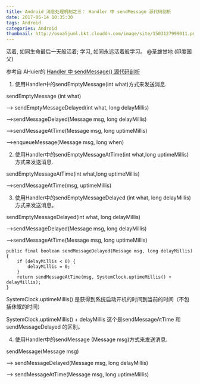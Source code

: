 ```yaml
---
title: Android 消息处理机制之三： Handler 中 sendMessage 源代码剖析
date: 2017-06-14 10:35:30
tags: Android
categories: Android
thumbnail: http://osoa5juml.bkt.clouddn.com/image/site/1503127999011.png
---
```


活着, 如同生命最后一天般活着;	学习, 如同永远活着般学习&#12290;	@圣雄甘地 (印度国父)

<!-- more -->

参考自 AHuier的 [Handler 中 sendMessage() 源代码剖析](http://blog.csdn.net/xukunhui2/article/details/17013647)

1. 使用Handler中的sendEmptyMessage(int what)方式来发送消息.

 sendEmptyMessage (int what)

——> sendEmptyMessageDelayed(int what, long delayMillis)

——>sendMessageDelayed(Message msg, long delayMillis)  

——>sendMessageAtTime(Message msg, long uptimeMillis)  

——>enqueueMessage(Message msg, long when)



2. 使用Handler中的sendEmptyMessageAtTime(int what,long uptimeMillis)方式来发送消息.

sendEmptyMessageAtTime(int what,long uptimeMillis)

——>sendMessageAtTime(msg, uptimeMillis)



3. 使用Handler中的sendEmptyMessageDelayed (int what, long delayMillis)方式来发送消息。

sendEmptyMessageDelayed(int what, long delayMillis) 

——>sendMessageDelayed(Message msg, long delayMillis) 

——>sendMessageAtTime(Message msg, long uptimeMillis)

```shell
public final boolean sendMessageDelayed(Message msg, long delayMillis)  
{  
    if (delayMillis < 0) {  
        delayMillis = 0;  
    }  
    return sendMessageAtTime(msg, SystemClock.uptimeMillis() + delayMillis); 
}
```

SystemClock.uptimeMillis() 是获得到系统启动开机的时间到当前的时间（不包括休眠的时间）

SystemClock.uptimeMillis() + delayMillis 这个是sendMessageAtTime 和 sendMessageDelayed 的区别。



4. 使用Handler中的sendMessage (Message msg)方式来发送消息.

sendMessage(Message msg) 

——> sendMessageDelayed(Message msg, long delayMillis) 

——> sendMessageAtTime(Message msg, long uptimeMillis)







